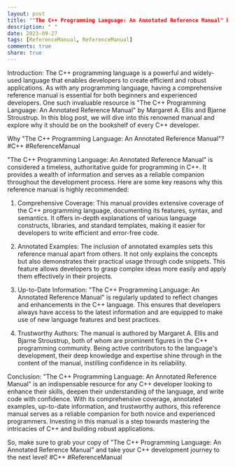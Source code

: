 ```yaml
---
layout: post
title: ""The C++ Programming Language: An Annotated Reference Manual" by Margaret A. Ellis and Bjarne Stroustrup"
description: " "
date: 2023-09-27
tags: [ReferenceManual, ReferenceManual]
comments: true
share: true
---
```


Introduction:
The C++ programming language is a powerful and widely-used language that enables developers to create efficient and robust applications. As with any programming language, having a comprehensive reference manual is essential for both beginners and experienced developers. One such invaluable resource is "The C++ Programming Language: An Annotated Reference Manual" by Margaret A. Ellis and Bjarne Stroustrup. In this blog post, we will dive into this renowned manual and explore why it should be on the bookshelf of every C++ developer.

Why "The C++ Programming Language: An Annotated Reference Manual"?
#C++ #ReferenceManual

"The C++ Programming Language: An Annotated Reference Manual" is considered a timeless, authoritative guide for programming in C++. It provides a wealth of information and serves as a reliable companion throughout the development process. Here are some key reasons why this reference manual is highly recommended:

1. Comprehensive Coverage:
This manual provides extensive coverage of the C++ programming language, documenting its features, syntax, and semantics. It offers in-depth explanations of various language constructs, libraries, and standard templates, making it easier for developers to write efficient and error-free code.

2. Annotated Examples:
The inclusion of annotated examples sets this reference manual apart from others. It not only explains the concepts but also demonstrates their practical usage through code snippets. This feature allows developers to grasp complex ideas more easily and apply them effectively in their projects.

3. Up-to-Date Information:
"The C++ Programming Language: An Annotated Reference Manual" is regularly updated to reflect changes and enhancements in the C++ language. This ensures that developers always have access to the latest information and are equipped to make use of new language features and best practices.

4. Trustworthy Authors:
The manual is authored by Margaret A. Ellis and Bjarne Stroustrup, both of whom are prominent figures in the C++ programming community. Being active contributors to the language's development, their deep knowledge and expertise shine through in the content of the manual, instilling confidence in its reliability.

Conclusion:
"The C++ Programming Language: An Annotated Reference Manual" is an indispensable resource for any C++ developer looking to enhance their skills, deepen their understanding of the language, and write code with confidence. With its comprehensive coverage, annotated examples, up-to-date information, and trustworthy authors, this reference manual serves as a reliable companion for both novice and experienced programmers. Investing in this manual is a step towards mastering the intricacies of C++ and building robust applications.

So, make sure to grab your copy of "The C++ Programming Language: An Annotated Reference Manual" and take your C++ development journey to the next level!
#C++ #ReferenceManual